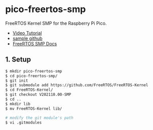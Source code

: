 # pico-freertos-smp
FreeRTOS Kernel SMP for the Raspberry Pi Pico.

* [Video Tutorial](https://youtu.be/nD8XeWjn-2w)
* [sample github](https://github.com/jondurrant/RPIPicoFreeRTOSSMPExp)
* [FreeRTOS SMP Docs](https://www.freertos.org/symmetric-multiprocessing-introduction.html)

## 1. Setup
```sh
$ mkdir pico-freertos-smp
$ cd pico-freertos-smp/
$ git init
$ git submodule add https://github.com/FreeRTOS/FreeRTOS-Kernel
$ cd FreeRTOS-Kernel/
$ git checkout V202110.00-SMP
$ cd ..
$ mkdir lib
$ mv FreeRTOS-Kernel lib/

# modify the git module's path
$ vi .gitmodules
```
